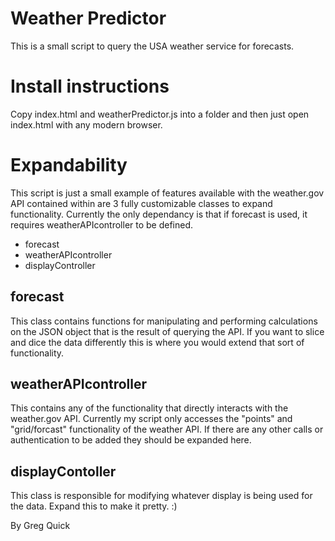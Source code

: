 # Weather Predictor

This is a small script to query the USA weather service for forecasts.  

# Install instructions

Copy index.html and weatherPredictor.js into a folder and then just open index.html with any modern browser.

# Expandability

This script is just a small example of features available with the weather.gov API contained within are 3 fully customizable classes to expand functionality.  Currently the only dependancy is that if forecast is used, it requires weatherAPIcontroller to be defined.

- forecast
- weatherAPIcontroller
- displayController

## forecast

This class contains functions for manipulating and performing calculations on the JSON object that is the result of querying the API.  If you want to slice and dice the data differently this is where you would extend that sort of functionality.

## weatherAPIcontroller

This contains any of the functionality that directly interacts with the weather.gov API.  Currently my script only accesses the "points" and "grid/forcast" functionality of the weather API.  If there are any other calls or authentication to be added they should be expanded here.

## displayContoller

This class is responsible for modifying whatever display is being used for the data.  Expand this to make it pretty. :)

By Greg Quick
